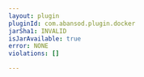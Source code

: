 ```yaml
---
layout: plugin
pluginId: com.abansod.plugin.docker
jarSha1: INVALID
isJarAvailable: true
error: NONE
violations: []

---
```

